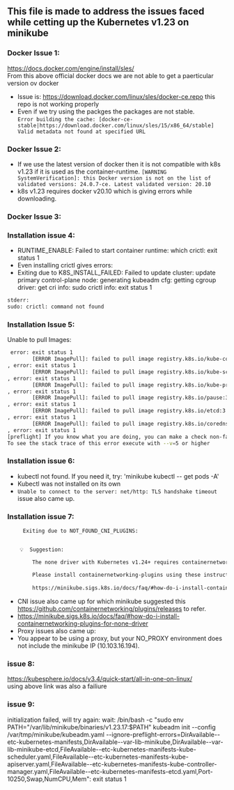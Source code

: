 ## This file is made to address the issues faced while cetting up the Kubernetes v1.23 on minikube

### Docker Issue 1:
https://docs.docker.com/engine/install/sles/ <br>
From this above official docker docs we are not able to get a paerticular version ov docker

* Issue is: https://download.docker.com/linux/sles/docker-ce.repo this repo is not working properly
* Even if we try using the packges the packages are not stable.<br>
`Error building the cache: [docker-ce-stable|https://download.docker.com/linux/sles/15/x86_64/stable] Valid metadata not found at specified URL`

### Docker Issue 2:
* If we use the latest version of docker then it is not compatible with k8s v1.23 if it is used as the container-runtime.
`[WARNING SystemVerification]: this Docker version is not on the list of validated versions: 24.0.7-ce. Latest validated version: 20.10`
* k8s v1.23 requires docker v20.10 which is giving errors while downloading.

### Docker Issue 3:

### Installation issue 4:
* RUNTIME_ENABLE: Failed to start container runtime: which crictl: exit status 1
* Even installing crictl gives errors:
 * Exiting due to K8S_INSTALL_FAILED: Failed to update cluster: update primary control-plane node: generating kubeadm cfg: getting cgroup driver: get cri info: sudo crictl info: exit status 1
 ```sh
 stderr:
 sudo: crictl: command not found
```

### Installation Issue 5:
Unable to pull Images:
```sh
 error: exit status 1
        [ERROR ImagePull]: failed to pull image registry.k8s.io/kube-controller-manager:v1.23.17: output: Error response from daemon: Get "https://registry.k8s.io/v2/": dial tcp 34.96.108.209:443: i/o timeout
, error: exit status 1
        [ERROR ImagePull]: failed to pull image registry.k8s.io/kube-scheduler:v1.23.17: output: Error response from daemon: Get "https://registry.k8s.io/v2/": net/http: request canceled while waiting for connection (Client.Timeout exceeded while awaiting headers)
, error: exit status 1
        [ERROR ImagePull]: failed to pull image registry.k8s.io/kube-proxy:v1.23.17: output: Error response from daemon: Get "https://registry.k8s.io/v2/": net/http: request canceled while waiting for connection (Client.Timeout exceeded while awaiting headers)
, error: exit status 1
        [ERROR ImagePull]: failed to pull image registry.k8s.io/pause:3.6: output: Error response from daemon: Get "https://registry.k8s.io/v2/": net/http: request canceled while waiting for connection (Client.Timeout exceeded while awaiting headers)
, error: exit status 1
        [ERROR ImagePull]: failed to pull image registry.k8s.io/etcd:3.5.6-0: output: Error response from daemon: Get "https://registry.k8s.io/v2/": net/http: request canceled while waiting for connection (Client.Timeout exceeded while awaiting headers)
, error: exit status 1
        [ERROR ImagePull]: failed to pull image registry.k8s.io/coredns/coredns:v1.8.6: output: Error response from daemon: Get "https://registry.k8s.io/v2/": net/http: request canceled while waiting for connection (Client.Timeout exceeded while awaiting headers)
, error: exit status 1
[preflight] If you know what you are doing, you can make a check non-fatal with `--ignore-preflight-errors=...`
To see the stack trace of this error execute with --v=5 or higher
```

### Installation issue 6:
* kubectl not found. If you need it, try: 'minikube kubectl -- get pods -A'
 * Kubectl was not installed on its own
* `Unable to connect to the server: net/http: TLS handshake timeout` issue also came up.

### Installation issue 7:
```sh
     Exiting due to NOT_FOUND_CNI_PLUGINS: 


    💡  Suggestion: 

        The none driver with Kubernetes v1.24+ requires containernetworking-plugins.
        
        Please install containernetworking-plugins using these instructions:
        
        https://minikube.sigs.k8s.io/docs/faq/#how-do-i-install-containernetworking-plugins-for-none-driver
```
* CNI issue also came up for which minikube suggested this https://github.com/containernetworking/plugins/releases to refer.
* https://minikube.sigs.k8s.io/docs/faq/#how-do-i-install-containernetworking-plugins-for-none-driver
* Proxy issues also came up:
 * You appear to be using a proxy, but your NO_PROXY environment does not include the minikube IP (10.103.16.194).

### issue 8:
https://kubesphere.io/docs/v3.4/quick-start/all-in-one-on-linux/
<br>
using above link was also a failiure

### issue 9:
initialization failed, will try again: wait: /bin/bash -c "sudo env PATH="/var/lib/minikube/binaries/v1.23.17:$PATH" kubeadm init --config /var/tmp/minikube/kubeadm.yaml --ignore-preflight-errors=DirAvailable--etc-kubernetes-manifests,DirAvailable--var-lib-minikube,DirAvailable--var-lib-minikube-etcd,FileAvailable--etc-kubernetes-manifests-kube-scheduler.yaml,FileAvailable--etc-kubernetes-manifests-kube-apiserver.yaml,FileAvailable--etc-kubernetes-manifests-kube-controller-manager.yaml,FileAvailable--etc-kubernetes-manifests-etcd.yaml,Port-10250,Swap,NumCPU,Mem": exit status 1